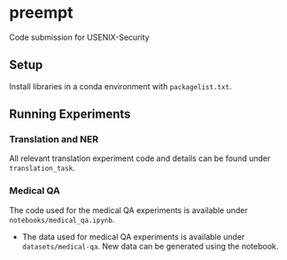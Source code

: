 # preempt
Code submission for USENIX-Security

## Setup
Install libraries in a conda environment with `packagelist.txt`.

## Running Experiments
### Translation and NER

All relevant translation experiment code and details can be found under `translation_task`.

### Medical QA

The code used for the medical QA experiments is available under `notebooks/medical_qa.ipynb`. 
- The data used for medical QA experiments is available under `datasets/medical-qa`. New data can be generated using the notebook. 
